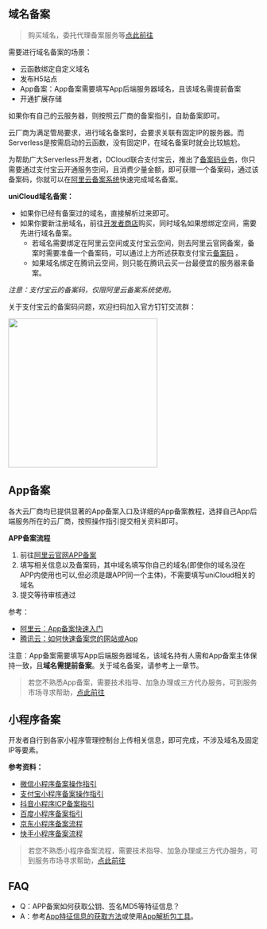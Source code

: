 ## 域名备案

> 购买域名，委托代理备案服务等[点此前往](https://market.aliyun.com/agents/yscdcloud#J_3368608030%5D)

需要进行域名备案的场景：
- 云函数绑定自定义域名
- 发布H5站点
- App备案：App备案需要填写App后端服务器域名，且该域名需提前备案
- 开通扩展存储

如果你有自己的云服务器，则按照云厂商的备案指引，自助备案即可。

云厂商为满足管局要求，进行域名备案时，会要求关联有固定IP的服务器。而Serverless是按需启动的云函数，没有固定IP，在域名备案时就会比较尴尬。

为帮助广大Serverless开发者，DCloud联合支付宝云，推出了[备案码业务](https://doc.dcloud.net.cn/uniCloud/price.html#备案码)，你只需要通过支付宝云开通服务空间，且消费少量金额，即可获赠一个备案码，通过该备案码，你就可以在[阿里云备案系统](https://beian.aliyun.com/)快速完成域名备案。

**uniCloud域名备案：**
- 如果你已经有备案过的域名，直接解析过来即可。
- 如果你要新注册域名，前往[开发者商店](https://market.aliyun.com/agents/yscdcloud)购买，同时域名如果想绑定空间，需要先进行域名备案。
  - 若域名需要绑定在阿里云空间或支付宝云空间，则去阿里云官网备案，备案时需要准备一个备案码，可以通过上方所述获取支付宝云[备案码](https://doc.dcloud.net.cn/uniCloud/price.html#备案码) 。
  - 如果域名绑定在腾讯云空间，则只能在腾讯云买一台最便宜的服务器来备案。



*注意：支付宝云的备案码，仅限阿里云备案系统使用。*

关于支付宝云的备案码问题，欢迎扫码加入官方钉钉交流群：

<img src="https://qiniu-web-assets.dcloud.net.cn/unidoc/zh/unicloud/1699427250281.png" width="300" />





## App备案

各大云厂商均已提供显著的App备案入口及详细的App备案教程，选择自己App后端服务所在的云厂商，按照操作指引提交相关资料即可。


**APP备案流程**
1. 前往[阿里云官网APP备案](https://wanwang.aliyun.com/qualificationrec/bazszl)
2. 填写相关信息以及备案码，其中域名填写你自己的域名(即使你的域名没在APP内使用也可以,但必须是跟APP同一个主体)，不需要填写uniCloud相关的域名
3. 提交等待审核通过


参考：
- [阿里云：App备案快速入门](https://wanwang.aliyun.com/qualificationrec/bazszl)
- [腾讯云：如何快速备案您的网站或App](https://cloud.tencent.com/document/product/243/39038)

注意：App备案需要填写App后端服务器域名，该域名持有人需和App备案主体保持一致，且**域名需提前备案**。关于域名备案，请参考上一章节。

> 若您不熟悉App备案，需要技术指导、加急办理或三方代办服务，可到服务市场寻求帮助，[点此前往](https://market.aliyun.com/agents/yscdcloud#J_3668019490)

## 小程序备案

开发者自行到各家小程序管理控制台上传相关信息，即可完成，不涉及域名及固定IP等要素。

**参考资料：**

- [微信小程序备案操作指引](https://developers.weixin.qq.com/miniprogram/product/record/record_guidelines.html)
- [支付宝小程序备案操作指引](https://opendocs.alipay.com/mini/0apy22?pathHash=2cd5467d)
- [抖音小程序ICP备案指引](https://developer.open-douyin.com/docs/resource/zh-CN/mini-app/operation/settle/ICPFiling/ICPintroduce)
- [百度小程序备案指引](https://smartprogram.baidu.com/docs/introduction/register_filings/)
- [京东小程序备案流程](https://mp-docs.jd.com/doc/operation/beian/2300)
- [快手小程序备案流程](https://mp.kuaishou.com/docs/operate/specification/icp/guide.html)

> 若您不熟悉小程序备案流程，需要技术指导、加急办理或三方代办服务，可到服务市场寻求帮助，[点此前往](https://market.aliyun.com/agents/yscdcloud#J_3668019490)

## FAQ

- Q：APP备案如何获取公钥、签名MD5等特征信息？
- A：参考[App特征信息的获取方法](https://help.aliyun.com/zh/icp-filing/fill-in-app-feature-information)或使用[App解析包工具](https://www.yimenapp.com/developer/cert_analyse_upload.cshtml)。
